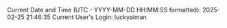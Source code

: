 Current Date and Time (UTC - YYYY-MM-DD HH:MM:SS formatted): 2025-02-25 21:46:35
Current User's Login: luckyaiman
